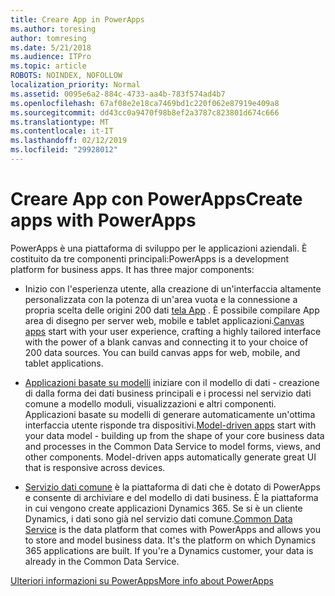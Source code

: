 ```yaml
---
title: Creare App in PowerApps
ms.author: toresing
author: tomresing
ms.date: 5/21/2018
ms.audience: ITPro
ms.topic: article
ROBOTS: NOINDEX, NOFOLLOW
localization_priority: Normal
ms.assetid: 0095e6a2-884c-4733-aa4b-783f574ad4b7
ms.openlocfilehash: 67af08e2e18ca7469bd1c220f062e87919e409a8
ms.sourcegitcommit: dd43cc0a9470f98b8ef2a3787c823801d674c666
ms.translationtype: MT
ms.contentlocale: it-IT
ms.lasthandoff: 02/12/2019
ms.locfileid: "29928012"
---
```

# <a name="create-apps-with-powerapps"></a><span data-ttu-id="c03c8-102">Creare App con PowerApps</span><span class="sxs-lookup"><span data-stu-id="c03c8-102">Create apps with PowerApps</span></span>

<span data-ttu-id="c03c8-p101">PowerApps è una piattaforma di sviluppo per le applicazioni aziendali. È costituito da tre componenti principali:</span><span class="sxs-lookup"><span data-stu-id="c03c8-p101">PowerApps is a development platform for business apps. It has three major components:</span></span> 
  
- <span data-ttu-id="c03c8-p102">Inizio con l'esperienza utente, alla creazione di un'interfaccia altamente personalizzata con la potenza di un'area vuota e la connessione a propria scelta delle origini 200 dati [tela App](https://go.microsoft.com/fwlink/?linkid=874495) . È possibile compilare App area di disegno per server web, mobile e tablet applicazioni.</span><span class="sxs-lookup"><span data-stu-id="c03c8-p102">[Canvas apps](https://go.microsoft.com/fwlink/?linkid=874495) start with your user experience, crafting a highly tailored interface with the power of a blank canvas and connecting it to your choice of 200 data sources. You can build canvas apps for web, mobile, and tablet applications.</span></span> 
    
- <span data-ttu-id="c03c8-p103">[Applicazioni basate su modelli](https://go.microsoft.com/fwlink/?linkid=874496) iniziare con il modello di dati - creazione di dalla forma dei dati business principali e i processi nel servizio dati comune a modello moduli, visualizzazioni e altri componenti. Applicazioni basate su modelli di generare automaticamente un'ottima interfaccia utente risponde tra dispositivi.</span><span class="sxs-lookup"><span data-stu-id="c03c8-p103">[Model-driven apps](https://go.microsoft.com/fwlink/?linkid=874496) start with your data model - building up from the shape of your core business data and processes in the Common Data Service to model forms, views, and other components. Model-driven apps automatically generate great UI that is responsive across devices.</span></span> 
    
- <span data-ttu-id="c03c8-p104">[Servizio dati comune](https://go.microsoft.com/fwlink/?linkid=874497) è la piattaforma di dati che è dotato di PowerApps e consente di archiviare e del modello di dati business. È la piattaforma in cui vengono create applicazioni Dynamics 365. Se si è un cliente Dynamics, i dati sono già nel servizio dati comune.</span><span class="sxs-lookup"><span data-stu-id="c03c8-p104">[Common Data Service](https://go.microsoft.com/fwlink/?linkid=874497) is the data platform that comes with PowerApps and allows you to store and model business data. It's the platform on which Dynamics 365 applications are built. If you're a Dynamics customer, your data is already in the Common Data Service.</span></span> 
    
[<span data-ttu-id="c03c8-112">Ulteriori informazioni su PowerApps</span><span class="sxs-lookup"><span data-stu-id="c03c8-112">More info about PowerApps</span></span>](https://go.microsoft.com/fwlink/?linkid=874498)
  

